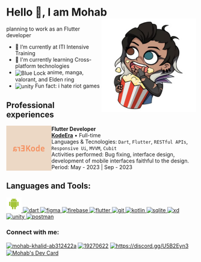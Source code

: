 # Hello 👋, I am Mohab  <img align="right" width="250" src="Valorant stickers/Fascinating.png"/>
planning to work as an Flutter developer
- 🔭 I’m currently at ITI Intensive Training
- 🌱 I'm currently learning Cross-platform technologies
- <img align="Center" src="https://static.wikia.nocookie.net/chainsaw-man/images/5/54/Pochita_anime_design.png/revision/latest?cb=20220919121110" alt="Blue Lock" width="20" height="30"/> anime, manga, valorant, and Elden ring
- <img align="Center" src="https://static.wikia.nocookie.net/logopedia/images/d/de/Riot_Games_2019_%28Symbol%29.svg/revision/latest/scale-to-width-down/250?cb=20190528181216" alt="unity" width="20" height="20"/>  Fun fact: i hate riot games


## Professional experiences

[<img align="left" height="120px" width="120px" alt="IE Tecnologia" src="Professional experiences/KodeEra.png"/>]()

**Flutter Developer** \
[**KodeEra**]() • Full-time \
Languages & Tecnologies: `Dart`, `Flutter`, `RESTful APIs`, `Responsive Ui`, `MVVM`, `Cubit` \
Activities performed: Bug fixing, interface design, development of mobile interfaces faithful to the design. \
Period: May - 2023 | Sep - 2023
<br/>


## Languages and Tools:

<p align="left"> <a href="https://developer.android.com" target="_blank" rel="noreferrer"> <img src="https://raw.githubusercontent.com/devicons/devicon/master/icons/android/android-original-wordmark.svg" alt="android" width="40" height="40"/> </a> 
<a href="https://dart.dev" target="_blank" rel="noreferrer"> <img src="https://www.vectorlogo.zone/logos/dartlang/dartlang-icon.svg" alt="dart" width="40" height="40"/> </a>
 <a href="https://www.figma.com/" target="_blank" rel="noreferrer"> <img src="https://www.vectorlogo.zone/logos/figma/figma-icon.svg" alt="figma" width="40" height="40"/> </a> 
 <a href="https://firebase.google.com/" target="_blank" rel="noreferrer"> <img src="https://www.vectorlogo.zone/logos/firebase/firebase-icon.svg" alt="firebase" width="40" height="40"/> </a>
  <a href="https://flutter.dev" target="_blank" rel="noreferrer"> <img src="https://www.vectorlogo.zone/logos/flutterio/flutterio-icon.svg" alt="flutter" width="40" height="40"/> </a>
   <a href="https://git-scm.com/" target="_blank" rel="noreferrer"> <img src="https://www.vectorlogo.zone/logos/git-scm/git-scm-icon.svg" alt="git" width="40" height="40"/> </a> 
   <a href="https://kotlinlang.org" target="_blank" rel="noreferrer"> <img src="https://www.vectorlogo.zone/logos/kotlinlang/kotlinlang-icon.svg" alt="kotlin" width="40" height="40"/> </a>  
    <a href="https://www.sqlite.org/" target="_blank" rel="noreferrer"> <img src="https://www.vectorlogo.zone/logos/sqlite/sqlite-icon.svg" alt="sqlite" width="40" height="40"/> </a> 
    <a href="https://www.adobe.com/products/xd.html" target="_blank" rel="noreferrer"> <img src="https://cdn.worldvectorlogo.com/logos/adobe-xd.svg" alt="xd" width="40" height="40"/> </a> 
    <a href="https://unity.com/" target="_blank" rel="noreferrer"> <img src="https://www.vectorlogo.zone/logos/unity3d/unity3d-icon.svg" alt="unity" width="40" height="40"/> </a> 
<a href="https://www.postman.com/" target="_blank" rel="noreferrer"> <img src="https://cdn.worldvectorlogo.com/logos/postman.svg" alt="postman" width="40" height="40"/> </a> 
</p> 

<h3 align="left">Connect with me:</h3>
<p align="left">
<a href="https://linkedin.com/in/mohab-khalid-ab312422a" target="_blank"><img align="center" src="https://raw.githubusercontent.com/rahuldkjain/github-profile-readme-generator/master/src/images/icons/Social/linked-in-alt.svg" alt="mohab-khalid-ab312422a" height="30" width="40" /></a>
<a href="https://stackoverflow.com/users/19270622" target="_blank"><img align="center" src="https://raw.githubusercontent.com/rahuldkjain/github-profile-readme-generator/master/src/images/icons/Social/stack-overflow.svg" alt="19270622" height="30" width="40" /></a>
<a href="https://discord.com/users/845981979391295518" target="_blank"><img align="center" src="https://raw.githubusercontent.com/rahuldkjain/github-profile-readme-generator/master/src/images/icons/Social/discord.svg" alt="https://discord.gg/U5B2Eyn3" height="30" width="40" /></a> <a href="https://app.daily.dev/moha-b"><img align="center" src="https://api.daily.dev/devcards/371d3a2eb3584842958cfdde02916078.png?r=fg2" width="40" alt="Mohab's Dev Card"/></a>
</p>
